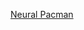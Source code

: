 <a href="https:&#x2F;&#x2F;www.canva.com&#x2F;design&#x2F;DAGIw9N0Gf4&#x2F;ZKLt3bppebT45dp8n2N-mQ&#x2F;view?utm_content=DAGIw9N0Gf4&amp;utm_campaign=designshare&amp;utm_medium=embeds&amp;utm_source=link" target="_blank" rel="noopener">Neural Pacman</a>
